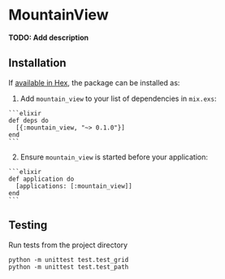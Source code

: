# MountainView

**TODO: Add description**

## Installation

If [available in Hex](https://hex.pm/docs/publish), the package can be installed as:

  1. Add `mountain_view` to your list of dependencies in `mix.exs`:

    ```elixir
    def deps do
      [{:mountain_view, "~> 0.1.0"}]
    end
    ```

  2. Ensure `mountain_view` is started before your application:

    ```elixir
    def application do
      [applications: [:mountain_view]]
    end
    ```


## Testing
Run tests from the project directory
````
python -m unittest test.test_grid
python -m unittest test.test_path
````
